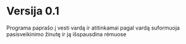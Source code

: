 # Versija 0.1

Programa paprašo į vesti vardą ir atitinkamai pagal vardą suformuoja pasisveikinimo žinutę ir ją išspausdina rėmuose

